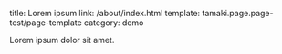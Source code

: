 title: Lorem ipsum
link: /about/index.html
template: tamaki.page.page-test/page-template
category: demo

Lorem ipsum dolor sit amet.
